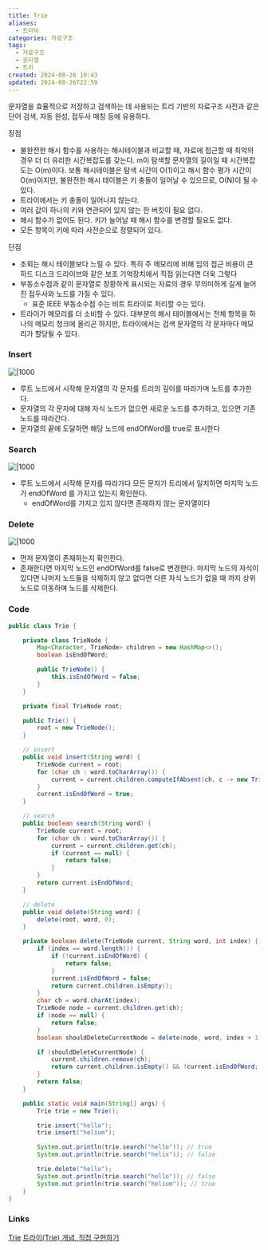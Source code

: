 ```yaml
---
title: Trie
aliases:
  - 트라이
categories: 자료구조
tags:
  - 자료구조
  - 문자열
  - 트리
created: 2024-08-26 10:43
updated: 2024-08-26T22:59
---
```

문자열을 효율적으로 저장하고 검색하는 데 사용되는 트리 기반의 자료구조
사전과 같은 단어 검색, 자동 완성, 접두사 매칭 등에 유용하다.

장점
- 불완전한 해시 함수를 사용하는 해시테이블과 비교할 때, 자료에 접근할 때 최악의 경우 더 더 유리한 시간복잡도를 갖는다. m이 탐색할 문자열의 길이일 때 시간복잡도는 O(m)이다. 보통 해시테이블은 탐색 시간이 O(1)이고 해시 함수 평가 시간이 O(m)이지만, 불완전한 해시 테이블은 키 충돌이 일어날 수 있으므로, O(N)이 될 수 있다.
- 트라이에서는 키 충돌이 일어나지 않는다.
- 여러 값이 하나의 키와 연관되어 있지 않는 한 버킷이 필요 없다.
- 해시 함수가 없어도 된다. 키가 늘어날 때 해시 함수를 변경할 필요도 없다.
- 모든 항목이 키에 따라 사전순으로 정렬되어 있다.

단점
- 조회는 해시 테이블보다 느릴 수 있다. 특히 주 메모리에 비해 임의 접근 비용이 큰 하드 디스크 드라이브와 같은 보조 기억장치에서 직접 읽는다면 더욱 그렇다
- 부동소수점과 같이 문자열로 장황하게 표시되는 자료의 경우 무의미하게 길게 늘어진 접두사와 노드를 가질 수 있다.
	- 표준 IEEE 부동소수점 수는 비트 트라이로 처리할 수는 있다.
- 트라이가 메모리를 더 소비할 수 있다. 대부분의 해시 테이블에서는 전체 항목을 하나의 메모리 청크에 올리곤 하지만, 트라이에서는 검색 문자열의 각 문자마다 메모리가 할당될 수 있다.

### Insert

![|1000](https://i.imgur.com/NFx4o9U.png)
- 루트 노드에서 시작해 문자열의 각 문자를 트리의 깊이를 따라가며 노트를 추가한다.
- 문자열의 각 문자에 대해 자식 노드가 없으면 새로운 노드를 추가하고, 있으면 기존 노드를 따라간다.
- 문자열의 끝에 도달하면 해당 노드에 endOfWord를 true로 표시한다

### Search

![|1000](https://i.imgur.com/VGdtQqu.png)
- 루트 노드에서 시작해 문자를 따라가다 모든 문자가 트리에서 일치하면 마지막 노드가 endOfWord 를 가지고 있는지 확인한다.
	- endOfWord를 가지고 있지 않다면 존재하지 않는 문자열이다

### Delete

![|1000](https://i.imgur.com/WXweTBB.png)
- 먼저 문자열이 존재하는지 확인한다.
- 존재한다면 마지막 노드인 endOfWord를 false로 변경한다. 마지막 노드의 자식이 있다면 나머지 노드들을 삭제하지 않고 없다면 다른 자식 노드가 없을 때 까지 상위 노드로 이동하며 노드를 삭제한다.

### Code

```java
public class Trie {

    private class TrieNode {
        Map<Character, TrieNode> children = new HashMap<>();
        boolean isEndOfWord;

        public TrieNode() {
            this.isEndOfWord = false;
        }
    }

    private final TrieNode root;

    public Trie() {
        root = new TrieNode();
    }

    // insert
    public void insert(String word) {
        TrieNode current = root;
        for (char ch : word.toCharArray()) {
            current = current.children.computeIfAbsent(ch, c -> new TrieNode());
        }
        current.isEndOfWord = true;
    }

    // search
    public boolean search(String word) {
        TrieNode current = root;
        for (char ch : word.toCharArray()) {
            current = current.children.get(ch);
            if (current == null) {
                return false;
            }
        }
        return current.isEndOfWord;
    }

    // delete
    public void delete(String word) {
        delete(root, word, 0);
    }

    private boolean delete(TrieNode current, String word, int index) {
        if (index == word.length()) {
            if (!current.isEndOfWord) {
                return false;
            }
            current.isEndOfWord = false;
            return current.children.isEmpty();
        }
        char ch = word.charAt(index);
        TrieNode node = current.children.get(ch);
        if (node == null) {
            return false;
        }
        boolean shouldDeleteCurrentNode = delete(node, word, index + 1);

        if (shouldDeleteCurrentNode) {
            current.children.remove(ch);
            return current.children.isEmpty() && !current.isEndOfWord;
        }
        return false;
    }

    public static void main(String[] args) {
        Trie trie = new Trie();

        trie.insert("hello");
        trie.insert("helium");

        System.out.println(trie.search("hello")); // true
        System.out.println(trie.search("helix")); // false

        trie.delete("hello");
        System.out.println(trie.search("hello")); // false
        System.out.println(trie.search("helium")); // true
    }
}
```

### Links

[Trie](https://ko.wikipedia.org/wiki/%ED%8A%B8%EB%9D%BC%EC%9D%B4_(%EC%BB%B4%ED%93%A8%ED%8C%85))
[트라이(Trie) 개념, 직접 구현하기](https://innovation123.tistory.com/116#%EC%82%AD%EC%A0%9C%EB%A9%94%EC%84%9C%EB%93%9C-1)
